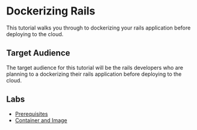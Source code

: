 # Dockerizing Rails

This tutorial walks you through to dockerizing your rails application before deploying to the cloud.

## Target Audience

The target audience for this tutorial will be the rails developers who are planning to a dockerizing their rails application before deploying to the cloud.

## Labs

* [Prerequisites](docs/01-prerequisites.md)
* [Container and Image](02-container-and-image.md)